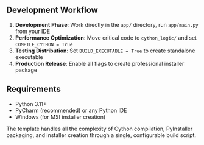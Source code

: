 
## Development Workflow

1. **Development Phase**: Work directly in the `app/` directory, run `app/main.py` from your IDE
2. **Performance Optimization**: Move critical code to `cython_logic/` and set `COMPILE_CYTHON = True`
3. **Testing Distribution**: Set `BUILD_EXECUTABLE = True` to create standalone executable
4. **Production Release**: Enable all flags to create professional installer package

## Requirements

- Python 3.11+
- PyCharm (recommended) or any Python IDE
- Windows (for MSI installer creation)

The template handles all the complexity of Cython compilation, PyInstaller packaging, and installer creation through a single, configurable build script.

